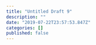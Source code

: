 ```yaml
---
title: "Untitled Draft 9"
description: ""
date: "2019-07-22T23:57:53.847Z"
categories: []
published: false
---
```



